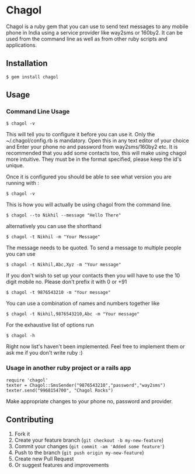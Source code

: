 # Chagol

Chagol is a ruby gem that you can use to send text messages to any
mobile phone in India using a service provider like way2sms or 160by2.
It can be used from the command line as well as from other ruby scripts
and applications.

## Installation

    $ gem install chagol

## Usage

### Command Line Usage
    $ chagol -v
This will tell you to configure it before you can use it. Only the
~/.chagol/config.rb is mandatory. Open this in any text editor of your
choice and Enter your phone no and password from way2sms/160by2 etc. It
is recommended that you add some contacts too, this will make using
chagol more intuitive. They must be in the format specified, please keep
the id's unique.

Once it is configured you should be able to see what version you are
running with :

    $ chagol -v

This is how you will actually be using chagol from the command line.

    $ chagol --to Nikhil --message "Hello There"

alternatively you can use the shorthand

    $ chagol -t Nikhil -m "Your Message"

The message needs to be quoted. To send a message to multiple people you
can use

    $ chagol -t Nikhil,Abc,Xyz -m "Your message"

If you don't wish to set up your contacts then you will have to use the
10 digit mobile no. Please don't prefix it with 0 or +91

    $ chagol -t 9876543210 -m "Your message"

You can use a combination of names and numbers together like

    $ chagol -t Nikhil,9876543210,Abc -m "Your message"

For the exhaustive list of options run

    $ chagol -h

Right now list's haven't been implemented. Feel free to implement them
or ask me if you don't write ruby :)

### Usage in another ruby project or a rails app
    require 'chagol'
    texter = Chagol::SmsSender("9876543210","password","way2sms")
    texter.send("9968154700", "Chagol Rocks")
Make appropriate changes to your phone no, password and provider.
## Contributing

1. Fork it
2. Create your feature branch (`git checkout -b my-new-feature`)
3. Commit your changes (`git commit -am 'Added some feature'`)
4. Push to the branch (`git push origin my-new-feature`)
5. Create new Pull Request
6. Or suggest features and improvements
